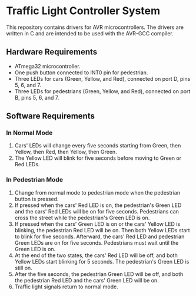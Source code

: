 # Traffic Light Controller System

This repository contains drivers for AVR microcontrollers. The drivers are written in C and are intended to be used with the AVR-GCC compiler.

## Hardware Requirements

- ATmega32 microcontroller.
- One push button connected to INT0 pin for pedestrian.
- Three LEDs for cars (Green, Yellow, and Red), connected on port D, pins 5, 6, and 7.
- Three LEDs for pedestrians (Green, Yellow, and Red), connected on port B, pins 5, 6, and 7.

## Software Requirements

### In Normal Mode

1. Cars' LEDs will change every five seconds starting from Green, then Yellow, then Red, then Yellow, then Green.
2. The Yellow LED will blink for five seconds before moving to Green or Red LEDs.

### In Pedestrian Mode
1. Change from normal mode to pedestrian mode when the pedestrian button is pressed.
2. If pressed when the cars' Red LED is on, the pedestrian's Green LED and the cars' Red LEDs will be on for five seconds. Pedestrians can cross the street while the pedestrian's Green LED is on.
3. If pressed when the cars' Green LED is on or the cars' Yellow LED is blinking, the pedestrian Red LED will be on. Then both Yellow LEDs start to blink for five seconds. Afterward, the cars' Red LED and pedestrian Green LEDs are on for five seconds. Pedestrians must wait until the Green LED is on.
4. At the end of the two states, the cars' Red LED will be off, and both Yellow LEDs start blinking for 5 seconds. The pedestrian's Green LED is still on.
5. After the five seconds, the pedestrian Green LED will be off, and both the pedestrian Red LED and the cars' Green LED will be on.
6. Traffic light signals return to normal mode.

